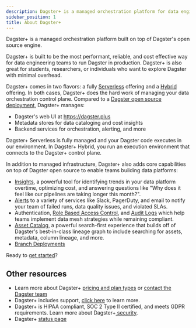 ```yaml
---
description: Dagster+ is a managed orchestration platform for data engineering, offering Serverless and Hybrid deployment types with data cataloging, cost insights, authentication and RBAC, alerting, and branch deployment features.
sidebar_position: 1
title: About Dagster+
---
```


Dagster+ is a managed orchestration platform built on top of Dagster's open source engine.

Dagster+ is built to be the most performant, reliable, and cost effective way for data engineering teams to run Dagster in production. Dagster+ is also great for students, researchers, or individuals who want to explore Dagster with minimal overhead.

Dagster+ comes in two flavors: a fully [Serverless](/dagster-plus/deployment/deployment-types/serverless) offering and a [Hybrid](/dagster-plus/deployment/deployment-types/hybrid) offering. In both cases, Dagster+ does the hard work of managing your data orchestration control plane. Compared to a [Dagster open source deployment](guides/deploy/index.md), Dagster+ manages:

- Dagster's web UI at https://dagster.plus
- Metadata stores for data cataloging and cost insights
- Backend services for orchestration, alerting, and more

Dagster+ Serverless is fully managed and your Dagster code executes in our environment. In Dagster+ Hybrid, you run an execution environment that connects to the Dagster+ control plane.

In addition to managed infrastructure, Dagster+ also adds core capabilities on top of Dagster open source to enable teams building data platforms:

- [Insights](/dagster-plus/features/insights), a powerful tool for identifying trends in your data platform overtime, optimizing cost, and answering questions like "Why does it feel like our pipelines are taking longer this month?".
- [Alerts](/dagster-plus/features/alerts) to a variety of services like Slack, PagerDuty, and email to notify your team of failed runs, data quality issues, and violated SLAs.
- Authentication, [Role Based Access Control](/dagster-plus/features/authentication-and-access-control/rbac), and [Audit Logs](/dagster-plus/features/authentication-and-access-control/rbac/audit-logs) which help teams implement data mesh strategies while remaining compliant.
- [Asset Catalog](/dagster-plus/features/asset-catalog/), a powerful search-first experience that builds off of Dagster's best-in-class lineage graph to include searching for assets, metadata, column lineage, and more.
- [Branch Deployments](/dagster-plus/features/ci-cd/branch-deployments/index.md)

Ready to [get started](/dagster-plus/getting-started)?

## Other resources

- Learn more about Dagster+ [pricing and plan types](https://dagster.io/pricing) or [contact the Dagster team](https://dagster.io/contact)
- Dagster+ includes support, [click here](https://dagster.io/support) to learn more.
- Dagster+ is HIPAA compliant, SOC 2 Type II certified, and meets GDPR requirements. Learn more about Dagster+[ security](https://dagster.io/security).
- Dagster+ [status page](https://dagstercloud.statuspage.io/)
